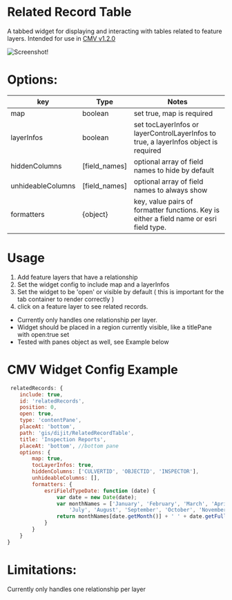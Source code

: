 Related Record Table
====================

A tabbed widget for displaying and interacting with tables related to feature layers.
Intended for use in [CMV v1.2.0](https://github.com/cmv/cmv-app/releases/tag/v1.2.0) 

![Screenshot!](https://github.com/roemhildtg/CMV_Widgets/blob/master/RelatedRecordTable_Widget/Widget.PNG)

Options:
========

key        |      Type      | Notes
---|-----|-------
map | boolean | set true, map is required
layerInfos | boolean | set tocLayerInfos or layerControlLayerInfos to true, a layerInfos object is required
hiddenColumns | [field_names] | optional array of field names to hide by default
unhideableColumns | [field_names] | optional array of field names to always show
formatters | {object} | key, value pairs of formatter functions. Key is either a field name or esri field type.

Usage
======

1. Add feature layers that have a relationship
2. Set the widget config to include map and a layerInfos
3. Set the widget to be 'open' or visible by default ( this is important for the tab container to render correctly )
3. click on a feature layer to see related records.

- Currently only handles one relationship per layer.
- Widget should be placed in a region currently visible, like a titlePane with open:true set
- Tested with panes object as well, see Example below

CMV Widget Config Example
=========================

```javascript
 relatedRecords: {
    include: true,
    id: 'relatedRecords',
    position: 0,
    open: true,
    type: 'contentPane',
    placeAt: 'bottom',
    path: 'gis/dijit/RelatedRecordTable',
    title: 'Inspection Reports',
    placeAt: 'bottom', //bottom pane
    options: {
        map: true,
        tocLayerInfos: true,
        hiddenColumns: ['CULVERTID', 'OBJECTID', 'INSPECTOR'],
        unhideableColumns: [],
        formatters: {
            esriFieldTypeDate: function (date) {
                var date = new Date(date);
                var monthNames = ['January', 'February', 'March', 'April', 'May', 'June',
                    'July', 'August', 'September', 'October', 'November', 'December'];
                return monthNames[date.getMonth()] + ' ' + date.getFullYear();
            }
        }
    }
}
```
Limitations:
============

Currently only handles one relationship per layer

